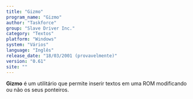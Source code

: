 ```yaml
---
title: "Gizmo"
program_name: "Gizmo"
author: "Taskforce"
group: "Slave Driver Inc."
category: "Textos"
platform: "Windows"
system: "Vários"
language: "Inglês"
release_date: "18/03/2001 (provavelmente)"
version: "0.61"
site: ""
---
```

<b>Gizmo</b> é um utilitário que permite inserir textos em uma ROM modificando ou não os seus ponteiros.
